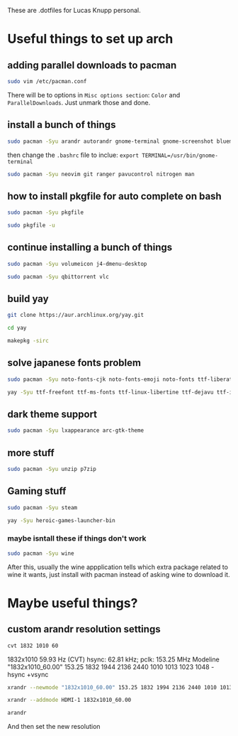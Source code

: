 These are .dotfiles for Lucas Knupp personal.

# Useful things to set up arch

## adding parallel downloads to pacman

```bash
sudo vim /etc/pacman.conf
```

There will be to options in `Misc options section`: `Color` and `ParallelDownloads`. Just unmark those and done.


## install a bunch of things
```bash
sudo pacman -Syu arandr autorandr gnome-terminal gnome-screenshot blueman
```
then change the `.bashrc` file to inclue: `export TERMINAL=/usr/bin/gnome-terminal`
```bash
sudo pacman -Syu neovim git ranger pavucontrol nitrogen man
```

## how to install pkgfile for auto complete on bash
```bash
sudo pacman -Syu pkgfile
```
```bash
sudo pkgfile -u
```

## continue installing a bunch of things
```bash
sudo pacman -Syu volumeicon j4-dmenu-desktop 
```
```bash
sudo pacman -Syu qbittorrent vlc
```

## build yay
```bash
git clone https://aur.archlinux.org/yay.git
```
```bash
cd yay
```
```bash
makepkg -sirc
```
## solve japanese fonts problem
```bash
sudo pacman -Syu noto-fonts-cjk noto-fonts-emoji noto-fonts ttf-liberation
```
```bash
yay -Syu ttf-freefont ttf-ms-fonts ttf-linux-libertine ttf-dejavu ttf-inconsolata ttf-ubuntu-font-family
```

## dark theme support
```bash
sudo pacman -Syu lxappearance arc-gtk-theme
```

## more stuff
```bash
sudo pacman -Syu unzip p7zip
```

## Gaming stuff
```bash
sudo pacman -Syu steam
```
```bash
yay -Syu heroic-games-launcher-bin
```

### maybe isntall these if things don't work

```bash
sudo pacman -Syu wine
```

After this, usually the wine appplication tells which extra package related to wine it wants, just install with pacman instead of asking wine to download it.

# Maybe useful things?

## custom arandr resolution settings

```bash
cvt 1832 1010 60
```
1832x1010 59.93 Hz (CVT) hsync: 62.81 kHz; pclk: 153.25 MHz
Modeline "1832x1010_60.00"  153.25  1832 1944 2136 2440  1010 1013 1023 1048 -hsync +vsync
```bash
xrandr --newmode "1832x1010_60.00" 153.25 1832 1994 2136 2440 1010 1013 1023 1048 -hsync +vsync
```
```bash
xrandr --addmode HDMI-1 1832x1010_60.00
```
```bash
arandr
```
And then set the new resolution
